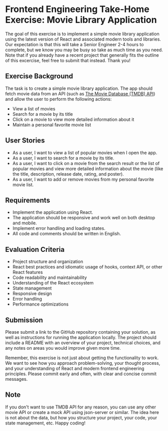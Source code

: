 # Frontend Engineering Take-Home Exercise: Movie Library Application

The goal of this exercise is to implement a simple movie library application using the latest version of React and associated modern tools and libraries. Our expectation is that this will take a Senior Engineer 2-4 hours to complete, but we know you may be busy so take as much time as you need. Note that if you already have a recent project that generally fits the outline of this excercise, feel free to submit that instead. Thank you!

## Exercise Background

The task is to create a simple movie library application. The app should fetch movie data from an API (such as [The Movie Database (TMDB) API](https://developers.themoviedb.org/3/getting-started/introduction)) and allow the user to perform the following actions:

- View a list of movies
- Search for a movie by its title
- Click on a movie to view more detailed information about it
- Maintain a personal favorite movie list

## User Stories

- As a user, I want to view a list of popular movies when I open the app.
- As a user, I want to search for a movie by its title.
- As a user, I want to click on a movie from the search result or the list of popular movies and view more detailed information about the movie (like the title, description, release date, rating, and poster).
- As a user, I want to add or remove movies from my personal favorite movie list.

## Requirements

- Implement the application using React.
- The application should be responsive and work well on both desktop and mobile.
- Implement error handling and loading states.
- All code and comments should be written in English.

## Evaluation Criteria

- Project structure and organization
- React best practices and idiomatic usage of hooks, context API, or other React features
- Code readability and maintainability
- Understanding of the React ecosystem
- State management
- Responsive design
- Error handling
- Performance optimizations

## Submission

Please submit a link to the GitHub repository containing your solution, as well as instructions for running the application locally. The project should include a README with an overview of your project, technical choices, and any notes on areas you would improve given more time.

Remember, this exercise is not just about getting the functionality to work. We want to see how you approach problem-solving, your thought process, and your understanding of React and modern frontend engineering principles. Please commit early and often, with clear and concise commit messages.

## Note

If you don't want to use TMDB API for any reason, you can use any other movie API or create a mock API using json-server or similar. The idea here is not about the data, but how you structure your project, your code, your state management, etc. Happy coding!
